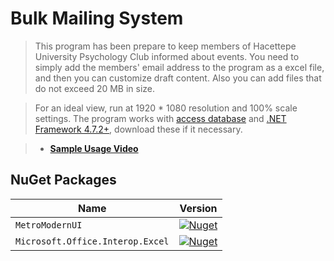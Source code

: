 # Bulk Mailing System

> This program has been prepare to keep members of Hacettepe University Psychology Club informed about events. You need to simply add the members' email address to the program as a excel file, and then you can customize draft content. Also you can add files that do not exceed 20 MB in size. 

> For an ideal view, run at 1920 * 1080 resolution and 100% scale settings. The program works with [access database](https://www.microsoft.com/en-us/download/details.aspx?id=13255) and [.NET Framework 4.7.2+](https://dotnet.microsoft.com/en-us/download/dotnet-framework/net472), download these if it necessary.

> - [**Sample Usage Video**](https://drive.google.com/file/d/1QItlWZY6abpdmRE_VFzff0a0tPyrA2wT/view?usp=sharing)

## **NuGet Packages**

| Name | Version |
| ---- | ------- |
| `MetroModernUI`| [![Nuget](https://img.shields.io/nuget/v/MetroModernUI.svg)](https://www.nuget.org/packages/MetroModernUI/) |
| `Microsoft.Office.Interop.Excel` | [![Nuget](https://img.shields.io/nuget/v/Microsoft.Office.Interop.Excel.svg)](https://www.nuget.org/packages/Microsoft.Office.Interop.Excel) |